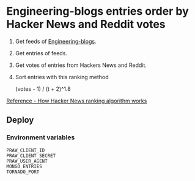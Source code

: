 # Engineering-blogs entries order by Hacker News and Reddit votes

1. Get feeds of [Engineering-blogs](https://github.com/kilimchoi/engineering-blogs).
2. Get entries of feeds.
3. Get votes of entries from Hackers News and Reddit.
4. Sort entries with this ranking method

    (votes - 1) / (t + 2)^1.8

[Reference - How Hacker News ranking algorithm works](https://medium.com/hacking-and-gonzo/how-hacker-news-ranking-algorithm-works-1d9b0cf2c08d)

## Deploy

### Environment variables

    PRAW_CLIENT_ID
    PRAW_CLIENT_SECRET
    PRAW_USER_AGENT
    MONGO_ENTRIES
    TORNADO_PORT
